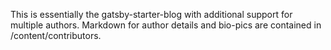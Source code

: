 This is essentially the gatsby-starter-blog with additional support for multiple authors.
Markdown for author details and bio-pics are contained in /content/contributors.
